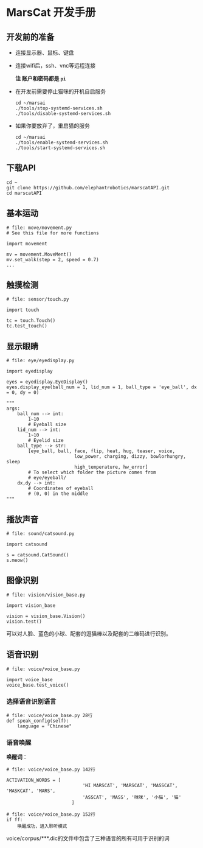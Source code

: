# MarsCat 开发手册

## 开发前的准备
- 连接显示器、鼠标、键盘
- 连接wifi后，ssh、vnc等远程连接

    **注 账户和密码都是 `pi`**
- 在开发前需要停止猫咪的开机自启服务
    ```
    cd ~/marsai
    ./tools/stop-systemd-services.sh
    ./tools/disable-systemd-services.sh
    ```
- 如果你要放弃了，重启猫的服务
    ```
    cd ~/marsai
    ./tools/enable-systemd-services.sh
    ./tools/start-systemd-services.sh
    ```

## 下载API
```
cd ~
git clone https://github.com/elephantrobotics/marscatAPI.git
cd marscatAPI
```

## 基本运动
```
# file: move/movement.py
# See this file for more functions

import movement

mv = movement.MoveMent()
mv.set_walk(step = 2, speed = 0.7)
...
```

## 触摸检测
```
# file: sensor/touch.py

import touch

tc = touch.Touch()
tc.test_touch()
```


## 显示眼睛
```
# file: eye/eyedisplay.py

import eyedisplay

eyes = eyedisplay.EyeDisplay()
eyes.display_eye(ball_num = 1, lid_num = 1, ball_type = 'eye_ball', dx = 0, dy = 0)

"""
args:
    ball_num --> int:
        1~10
        # Eyeball size
    lid_num --> int:
        1~10
        # Eyelid size
    ball_type --> str:
        [eye_ball, ball, face, flip, heat, hug, teaser, voice,
                         low_power, charging, dizzy, bowlorhungry, sleep
                         high_temperature, hw_error]
        # To select which folder the picture comes from
        # eye/eyeball/
    dx,dy --> int:
        # Coordinates of eyeball
        # (0, 0) in the middle
"""
```

## 播放声音
```
# file: sound/catsound.py

import catsound

s = catsound.CatSound()
s.meow()
```

## 图像识别
```
# file: vision/vision_base.py

import vision_base

vision = vision_base.Vision()
vision.test()
```
可以对人脸、蓝色的小球、配套的逗猫棒以及配套的二维码进行识别。


## 语音识别

```
# file: voice/voice_base.py

import voice_base
voice_base.test_voice()
```
### 选择语音识别语言
```
# file: voice/voice_base.py 28行
def speak_config(self):
    language = "Chinese"
```

### 语音唤醒

**唤醒词**：
```
# file: voice/voice_base.py 142行

ACTIVATION_WORDS = [
                            'HI MARSCAT', 'MARSCAT', 'MASSCAT', 'MASKCAT', 'MARS',
                            'ASSCAT', 'MASS', '咪咪', '小猫', '猫'
                        ]
```

```
# file: voice/voice_base.py 152行
if ff:
    唤醒成功，进入聆听模式
```
voice/corpus/***.dic的文件中包含了三种语言的所有可用于识别的词

